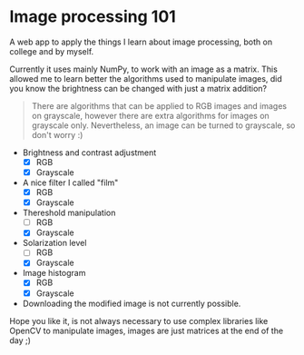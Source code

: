 # Image processing 101

A web app to apply the things I learn about image processing, both on college and by myself.  

Currently it uses mainly NumPy, to work with an image as a matrix. This allowed me to learn better the algorithms used to manipulate images, did you know the brightness can be changed with just a matrix addition?  

>There are algorithms that can be applied to RGB images and images on grayscale, however there are extra algorithms for images on grayscale only. Nevertheless, an image can be turned to grayscale, so don't worry :)  

* Brightness and contrast adjustment
    * [x] RGB
    * [x] Grayscale
* A nice filter I called "film"
    * [x] RGB
    * [x] Grayscale
* Thereshold manipulation
    * [ ] RGB
    * [x] Grayscale
* Solarization level
    * [ ] RGB
    * [x] Grayscale
* Image histogram
    * [x] RGB
    * [x] Grayscale
* Downloading the modified image is not currently possible.  

Hope you like it, is not always necessary to use complex libraries like OpenCV to manipulate images, images are just matrices at the end of the day ;)
